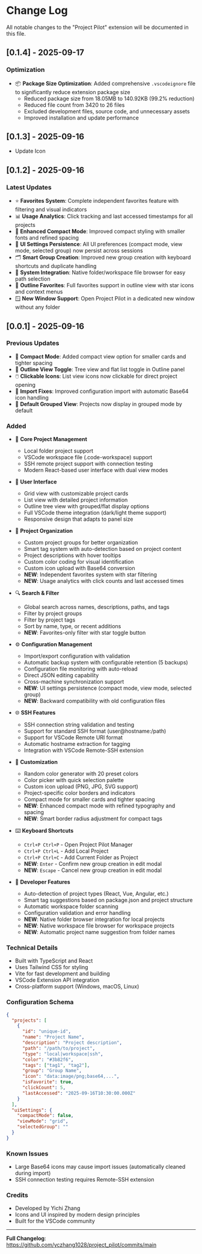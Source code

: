 # Change Log

All notable changes to the "Project Pilot" extension will be documented in this file.

## [0.1.4] - 2025-09-17

### Optimization
- 📦 **Package Size Optimization**: Added comprehensive `.vscodeignore` file to significantly reduce extension package size
  - Reduced package size from 18.05MB to 140.92KB (99.2% reduction)
  - Reduced file count from 3420 to 26 files
  - Excluded development files, source code, and unnecessary assets
  - Improved installation and update performance

## [0.1.3] - 2025-09-16

- Update Icon

## [0.1.2] - 2025-09-16

### Latest Updates

- ⭐ **Favorites System**: Complete independent favorites feature with filtering and visual indicators
- 📊 **Usage Analytics**: Click tracking and last accessed timestamps for all projects
- 🎨 **Enhanced Compact Mode**: Improved compact styling with smaller fonts and refined spacing
- 💾 **UI Settings Persistence**: All UI preferences (compact mode, view mode, selected group) now persist across sessions
- 🗂️ **Smart Group Creation**: Improved new group creation with keyboard shortcuts and duplicate handling
- 📁 **System Integration**: Native folder/workspace file browser for easy path selection
- 🌟 **Outline Favorites**: Full favorites support in outline view with star icons and context menus
- 🪟 **New Window Support**: Open Project Pilot in a dedicated new window without any folder

## [0.0.1] - 2025-09-16

### Previous Updates

- 🎨 **Compact Mode**: Added compact view option for smaller cards and tighter spacing
- 🌳 **Outline View Toggle**: Tree view and flat list toggle in Outline panel
- 🖱️ **Clickable Icons**: List view icons now clickable for direct project opening
- 🔧 **Import Fixes**: Improved configuration import with automatic Base64 icon handling
- 🎯 **Default Grouped View**: Projects now display in grouped mode by default

### Added

- 🎯 **Core Project Management**

  - Local folder project support
  - VSCode workspace file (.code-workspace) support
  - SSH remote project support with connection testing
  - Modern React-based user interface with dual view modes
- 🎨 **User Interface**

  - Grid view with customizable project cards
  - List view with detailed project information
  - Outline tree view with grouped/flat display options
  - Full VSCode theme integration (dark/light theme support)
  - Responsive design that adapts to panel size
- 📁 **Project Organization**

  - Custom project groups for better organization
  - Smart tag system with auto-detection based on project content
  - Project descriptions with hover tooltips
  - Custom color coding for visual identification
  - Custom icon upload with Base64 conversion
  - **NEW**: Independent favorites system with star filtering
  - **NEW**: Usage analytics with click counts and last accessed times
- 🔍 **Search & Filter**

  - Global search across names, descriptions, paths, and tags
  - Filter by project groups
  - Filter by project tags
  - Sort by name, type, or recent additions
  - **NEW**: Favorites-only filter with star toggle button
- ⚙️ **Configuration Management**

  - Import/export configuration with validation
  - Automatic backup system with configurable retention (5 backups)
  - Configuration file monitoring with auto-reload
  - Direct JSON editing capability
  - Cross-machine synchronization support
  - **NEW**: UI settings persistence (compact mode, view mode, selected group)
  - **NEW**: Backward compatibility with old configuration files
- 🌐 **SSH Features**

  - SSH connection string validation and testing
  - Support for standard SSH format (user@hostname:/path)
  - Support for VSCode Remote URI format
  - Automatic hostname extraction for tagging
  - Integration with VSCode Remote-SSH extension
- 🎨 **Customization**

  - Random color generator with 20 preset colors
  - Color picker with quick selection palette
  - Custom icon upload (PNG, JPG, SVG support)
  - Project-specific color borders and indicators
  - Compact mode for smaller cards and tighter spacing
  - **NEW**: Enhanced compact mode with refined typography and spacing
  - **NEW**: Smart border radius adjustment for compact tags
- ⌨️ **Keyboard Shortcuts**

  - `Ctrl+P Ctrl+P` - Open Project Pilot Manager
  - `Ctrl+P Ctrl+L` - Add Local Project
  - `Ctrl+P Ctrl+C` - Add Current Folder as Project
  - **NEW**: `Enter` - Confirm new group creation in edit modal
  - **NEW**: `Escape` - Cancel new group creation in edit modal
- 🔧 **Developer Features**

  - Auto-detection of project types (React, Vue, Angular, etc.)
  - Smart tag suggestions based on package.json and project structure
  - Automatic workspace folder scanning
  - Configuration validation and error handling
  - **NEW**: Native folder browser integration for local projects
  - **NEW**: Native workspace file browser for workspace projects
  - **NEW**: Automatic project name suggestion from folder names

### Technical Details

- Built with TypeScript and React
- Uses Tailwind CSS for styling
- Vite for fast development and building
- VSCode Extension API integration
- Cross-platform support (Windows, macOS, Linux)

### Configuration Schema

```json
{
  "projects": [
    {
      "id": "unique-id",
      "name": "Project Name", 
      "description": "Project description",
      "path": "/path/to/project",
      "type": "local|workspace|ssh",
      "color": "#3b82f6",
      "tags": ["tag1", "tag2"],
      "group": "Group Name",
      "icon": "data:image/png;base64,...",
      "isFavorite": true,
      "clickCount": 5,
      "lastAccessed": "2025-09-16T10:30:00.000Z"
    }
  ],
  "uiSettings": {
    "compactMode": false,
    "viewMode": "grid",
    "selectedGroup": ""
  }
}
```

### Known Issues

- Large Base64 icons may cause import issues (automatically cleaned during import)
- SSH connection testing requires Remote-SSH extension

### Credits

- Developed by Yichi Zhang
- Icons and UI inspired by modern design principles
- Built for the VSCode community

---

**Full Changelog**: https://github.com/yczhang1028/project_pilot/commits/main

